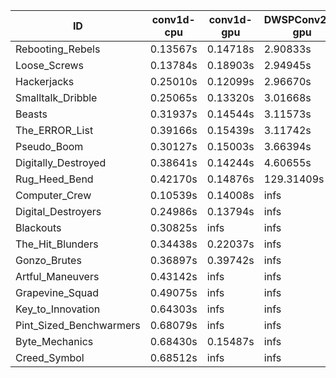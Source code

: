 |ID|conv1d-cpu|conv1d-gpu|DWSPConv2D-gpu|gemm-gpu|avg|
|-|-|-|-|-|-|
|Rebooting_Rebels|0.13567s|0.14718s|2.90833s|1.72666s|1.22946s|
|Loose_Screws|0.13784s|0.18903s|2.94945s|1.76345s|1.25994s|
|Hackerjacks|0.25010s|0.12099s|2.96670s|1.87685s|1.30366s|
|Smalltalk_Dribble|0.25065s|0.13320s|3.01668s|1.91050s|1.32776s|
|Beasts|0.31937s|0.14544s|3.11573s|2.04151s|1.40551s|
|The_ERROR_List|0.39166s|0.15439s|3.11742s|2.05925s|1.43068s|
|Pseudo_Boom|0.30127s|0.15003s|3.66394s|2.15060s|1.56646s|
|Digitally_Destroyed|0.38641s|0.14244s|4.60655s|2.79571s|1.98278s|
|Rug_Heed_Bend|0.42170s|0.14876s|129.31409s|4.66987s|33.63861s|
|Computer_Crew|0.10539s|0.14008s|infs|4.38971s|infs|
|Digital_Destroyers|0.24986s|0.13794s|infs|1.90204s|infs|
|Blackouts|0.30825s|infs|infs|2.02049s|infs|
|The_Hit_Blunders|0.34438s|0.22037s|infs|2.15463s|infs|
|Gonzo_Brutes|0.36897s|0.39742s|infs|4.70479s|infs|
|Artful_Maneuvers|0.43142s|infs|infs|4.42650s|infs|
|Grapevine_Squad|0.49075s|infs|infs|4.44326s|infs|
|Key_to_Innovation|0.64303s|infs|infs|4.43942s|infs|
|Pint_Sized_Benchwarmers|0.68079s|infs|infs|4.41893s|infs|
|Byte_Mechanics|0.68430s|0.15487s|infs|4.39804s|infs|
|Creed_Symbol|0.68512s|infs|infs|4.50540s|infs|
